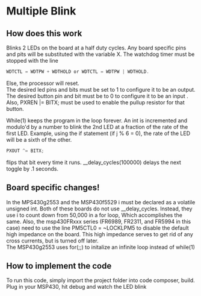 # Multiple Blink

## How does this work
Blinks 2 LEDs on the board at a half duty cycles.
Any board specific pins and pits will be substituted with the variable X.
The watchdog timer must be stopped with the line 
```c
WDTCTL = WDTPW + WDTHOLD or WDTCTL = WDTPW | WDTHOLD.
```
Else, the processor will reset. <br />
The desired led pins and bits must be set to 1 to configure it to be an output.
The desired button pin and bit must be to 0 to configure it to be an input .<br />
Also,  PXREN |= BITX; must be used to enable the pullup resistor for that button. <br />    

While(1) keeps the program in the loop forever.
An int is incremented and modulo'd by a number to blink the 2nd LED at a fraction of the rate of the first LED.
Example, using the if statement (if j % 6 = 0), the rate of the LED will be a sixth of the other.
```c
PXOUT ^= BITX; 
```
flips that bit every time it runs. 
__delay_cycles(100000) delays the next toggle by .1 seconds.

## Board specific changes!
In the MPS430g2553 and the MSP430f5529 i must be declared as a volatile unsigned int.
Both of these boards do not use __delay_cycles. Instead, they use i to count down from 50,000 in a for loop,
Which accomplishes the same.
Also, the msp430FRxxx series (FR6989, FR2311, and FR5994 in this case) need to use the line PM5CTL0 = ~LOCKLPM5 to disable the default high impedance on the board. 
This high impedance serves to get rid of any cross currents, but is turned off later. <br />
The MSP430g2553 uses for(;;) to initalize an infinite loop instead of while(1)
## How to implement the code
To run this code, simply import the project folder into code composer, build. Plug in your MSP430, hit debug and watch the LED blink